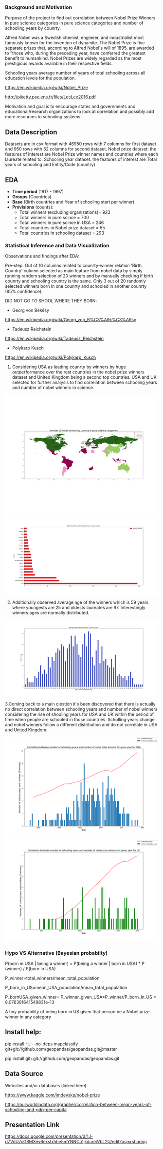 ### Background and Motivation


Purpose of the project to find out correlation between Nobel Prize Winners in pure science categories in pure science categories and number of schooling years by counrty.

Alfred Nobel was a Swedish chemist, engineer, and industrialist most famously known for the invention of dynamite. 
The Nobel Prize is five separate prizes that, according to Alfred Nobel's will of 1895, are awarded to ”those who, during the preceding year, have conferred the greatest benefit to humankind.
Nobel Prizes are widely regarded as the most prestigious awards available in their respective fields.

Schooling years average number of years of total schooling across all education levels for the population.

https://en.wikipedia.org/wiki/Nobel_Prize

http://piketty.pse.ens.fr/files/LeeLee2016.pdf

Motivation and goal is to encourage states and governments and educational/research organizations to look at correlation and possibly add more resources to schooling systems.



## Data Description
Datasets are in csv format with 46950 rows with 7 columns for first dataset and 950 rows with 52 columns for second dataset. 
Nobel prize dataset: the features of interest are Nobel Prize winner names and countries where each laureate related to. 
Schooling year dataset: the features of interest are Total years of schooling and Entity/Code (country)



## EDA
+ **Time period** (1817 - 1997)
+ **Groups** (Countries)
+ **Base** (Birth countries and Year of schooling start per winner)
+ **Provisions** (counts):
    + Total winners (excluding organizations)= 923
    + Total winners in pure scince = 700
    + Total winners in pure scince in USA = 246 
    + Total countries in Nobel prize dataset = 55
    + Total countries in schooling dataset = 293
    
    








### Statistical Inference and  Data Visualization
Observations and findings after EDA:

Pre-step. Out of 10 columns related to counrty-winner relation 'Birth Country' column selected as main feature from nobel data by simply running random selection of 20 winners and by manually checking if birth counrty and schooling country is the same. Only 3 out of 20 randomly selected winners born in one counrty and schooled in another counrty (85% confidence).

DID NOT GO TO SHOOL WHERE THEY BORN:
- Georg von Békésy

https://en.wikipedia.org/wiki/Georg_von_B%C3%A9k%C3%A9sy

- Tadeusz Reichstein

https://en.wikipedia.org/wiki/Tadeusz_Reichstein

- Polykarp Kusch

https://en.wikipedia.org/wiki/Polykarp_Kusch

1. Considering USA as leading counrty by winners by huge outperformance over the rest countries in the nobel prize winners dataset and United Kingdom being a second top countries. USA and UK selected for further analysis to find correlation between schooling years and number of nobel winners in science. 

<img src="Number of Nobel winners by country in pure science categories.png" >
<img src="Top 20 Countries with Nobel winners in pure science.png" >

2. Additionally observed average age of the winners which is 59 years where youngests are 25 and oldests laureates are 97. Interestingly winners ages are normally distributed.

<img src="Average age of Nobel winners in pure science.png" >

3.Coming back to a main qiestion it's been discovered that there is actually no direct correlation between schooling years and number of nobel winners considering the rise of shooling years for USA and UK within the period of time when people are schooled in those countries. 
Scholling years change and nobel winners follow a different distribution and do not correlate in USA and United Kingdom.


<img src="Correlation between schooling and winners USA.png" >
<img src="Correlation between schooling and winners UK.png" >



### Hypo VS Alternative (Bayesian probabilty)

P(born in USA | being a winner) = P(being a winner | born in USA) * P (winner) / P(born in USA)

P_winner=total_winners/mean_total_population

P_born_in_US=mean_USA_population/mean_total_population

P_bornUSA_given_winner= P_winner_given_USA*P_winner/P_born_in_US = 8.076391641549831e-13

A tiny probability of being born in US given that person be a Nobel prize winner in any category











## Install help:
pip install -U --no-deps mapclassify git+git://github.com/geopandas/geopandas.git@master

pip install git+git://github.com/geopandas/geopandas.git


## Data Source 
Websites and/or databases (linked here): 

https://www.kaggle.com/imdevskp/nobel-prize

https://ourworldindata.org/grapher/correlation-between-mean-years-of-schooling-and-gdp-per-capita


## Presentation Link 

https://docs.google.com/presentation/d/1J-d7VdU7cG8MXev6exsIxhbe5mYNNCa1jkdureWbL2U/edit?usp=sharing